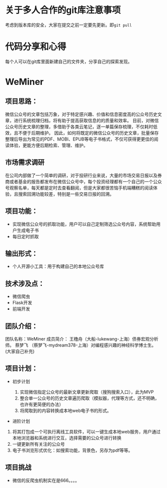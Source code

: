 
# 关于多人合作的git库注意事项
考虑到版本库的安全，大家在提交之前一定要先更新。即`git pull`


# 代码分享和心得
每个人可以在git库里面新建自己的文件夹，分享自己的探索发现。

# WeMiner

## 项目思路：
微信公众号的文章包括万象，对于特定感兴趣、价值和信息密度高的公众号历史文章，进行系统梳理归档，将有助于提高获取信息的的质量和效率。
目前，对微信公众号历史文章的整理，多借助于各类云笔记，逐一单篇保存梳理，不仅耗时低效，且不便于后期维护。
因此，如何将既定的微信公众号的历史文章，批量保存整理后导出为常见的PDF、MOBI、EPUB等电子书格式，不仅可获得更更佳的阅读体验，更能方便后期检索、管理、维护。

## 市场需求调研
在公司内部做了一个简单的调研，对于投研行业来说，大量的市场交易日报以及券商或者基金的报告都发布在微信公众号中，每个投资经理都有一个自己的一个公众号观察名单，每天都是定时去查看翻阅，但是大家都很苦恼手机端糟糕的阅读体验，且搜索回溯功能较差，特别是一些交易日报的回溯。
## 项目功能：
- 实现微信公众号的抓取功能，用户可以自己定制筛选公众号内容，系统帮助用户生成电子书
- 每日定时抓取


## 输出形式：
- 个人开源小工具：用于构建自己的本地公众号库
## 技术涉及点：
- 微信爬虫
- Flask开发
- 前端开发

## 团队介绍：
团队名称：WeMiner
成员简介：
王橹舟（大船-lukewang-上海）债券宏观分析师。
蔡梦飞 （蔡梦飞-mydream378-上海）对编程感兴趣的神经科学博士生。
(大家自己补充)
## 项目计划：
- 初步计划
  1. 实现微信指定公众号的最新文章更新爬取（搜狗搜索入口），此为MVP
  2. 整合单一公众号的历史文章遍历爬取（模拟器，代理等方式，还不明确，也许有更简便的办法）
  2. 将爬取到的内容转换成本地web电子书的形式。

- 进阶计划
 1. 将其打包成一个可执行离线工具软件，可以一键生成本地web服务，用户通过本地浏览器和系统进行交互，选择需要的公众号进行转换
 2. 一键更新所有关注的公众号
 3. 电子书浏览形式优化：如搜索功能，背景色，另存为pdf等等。
## 项目挑战
- 微信的反爬虫机制实在是666。。。。
